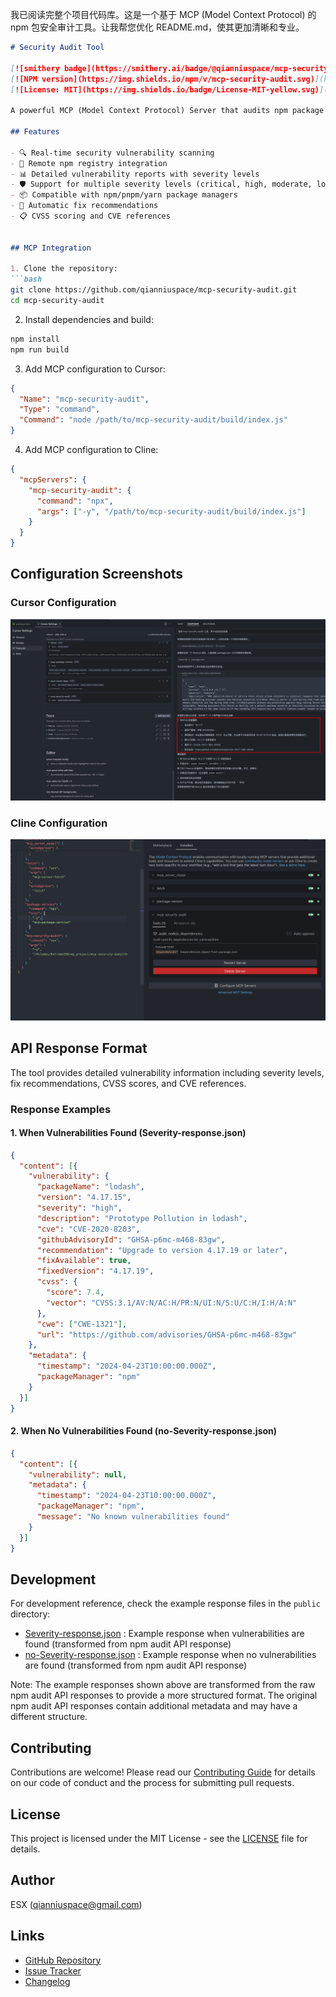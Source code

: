 我已阅读完整个项目代码库。这是一个基于 MCP (Model Context Protocol) 的 npm 包安全审计工具。让我帮您优化 README.md，使其更加清晰和专业。

```markdown
# Security Audit Tool

[![smithery badge](https://smithery.ai/badge/@qianniuspace/mcp-security-audit)](https://smithery.ai/server/@qianniuspace/mcp-security-audit)
[![NPM version](https://img.shields.io/npm/v/mcp-security-audit.svg)](https://www.npmjs.com/package/mcp-security-audit)
[![License: MIT](https://img.shields.io/badge/License-MIT-yellow.svg)](https://opensource.org/licenses/MIT)

A powerful MCP (Model Context Protocol) Server that audits npm package dependencies for security vulnerabilities. Built with remote npm registry integration for real-time security checks.

## Features

- 🔍 Real-time security vulnerability scanning
- 🚀 Remote npm registry integration
- 📊 Detailed vulnerability reports with severity levels
- 🛡️ Support for multiple severity levels (critical, high, moderate, low)
- 📦 Compatible with npm/pnpm/yarn package managers
- 🔄 Automatic fix recommendations
- 📋 CVSS scoring and CVE references


## MCP Integration

1. Clone the repository:
```bash
git clone https://github.com/qianniuspace/mcp-security-audit.git
cd mcp-security-audit
```

2. Install dependencies and build:
```bash
npm install
npm run build
```

3. Add MCP configuration to Cursor:
```json
{
  "Name": "mcp-security-audit",
  "Type": "command",
  "Command": "node /path/to/mcp-security-audit/build/index.js"
}
```

4. Add MCP configuration to Cline:
```json
{
  "mcpServers": {
    "mcp-security-audit": {
      "command": "npx",
      "args": ["-y", "/path/to/mcp-security-audit/build/index.js"]
    }
  }
}
```

## Configuration Screenshots

### Cursor Configuration
![Cursor Configuration](images/cursor-config.png)

### Cline Configuration
![Cline Configuration](images/cline-config.png)





## API Response Format

The tool provides detailed vulnerability information including severity levels, fix recommendations, CVSS scores, and CVE references.

### Response Examples

#### 1. When Vulnerabilities Found (Severity-response.json)
```json
{
  "content": [{
    "vulnerability": {
      "packageName": "lodash",
      "version": "4.17.15",
      "severity": "high",
      "description": "Prototype Pollution in lodash",
      "cve": "CVE-2020-8203",
      "githubAdvisoryId": "GHSA-p6mc-m468-83gw",
      "recommendation": "Upgrade to version 4.17.19 or later",
      "fixAvailable": true,
      "fixedVersion": "4.17.19",
      "cvss": {
        "score": 7.4,
        "vector": "CVSS:3.1/AV:N/AC:H/PR:N/UI:N/S:U/C:H/I:H/A:N"
      },
      "cwe": ["CWE-1321"],
      "url": "https://github.com/advisories/GHSA-p6mc-m468-83gw"
    },
    "metadata": {
      "timestamp": "2024-04-23T10:00:00.000Z",
      "packageManager": "npm"
    }
  }]
}
```

#### 2. When No Vulnerabilities Found (no-Severity-response.json)
```json
{
  "content": [{
    "vulnerability": null,
    "metadata": {
      "timestamp": "2024-04-23T10:00:00.000Z",
      "packageManager": "npm",
      "message": "No known vulnerabilities found"
    }
  }]
}
```


## Development

For development reference, check the example response files in the `public` directory:
- [Severity-response.json](public/Severity-response.json) : Example response when vulnerabilities are found (transformed from npm audit API response) 
- [no-Severity-response.json](public/no-Severity-response.json) : Example response when no vulnerabilities are found (transformed from npm audit API response)

Note: The example responses shown above are transformed from the raw npm audit API responses to provide a more structured format. The original npm audit API responses contain additional metadata and may have a different structure.

## Contributing

Contributions are welcome! Please read our [Contributing Guide](CODE_OF_CONDUCT.md) for details on our code of conduct and the process for submitting pull requests.

## License

This project is licensed under the MIT License - see the [LICENSE](LICENSE) file for details.

## Author

ESX (qianniuspace@gmail.com)

## Links

- [GitHub Repository](https://github.com/qianniuspace/mcp-security-audit)
- [Issue Tracker](https://github.com/qianniuspace/mcp-security-audit/issues)
- [Changelog](CHANGELOG.md)
```
